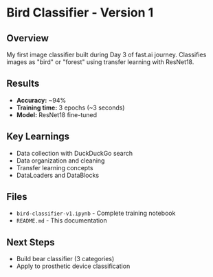 # Bird Classifier - Version 1

## Overview
My first image classifier built during Day 3 of fast.ai journey. Classifies images as "bird" or "forest" using transfer learning with ResNet18.

## Results
- **Accuracy:** ~94%
- **Training time:** 3 epochs (~3 seconds)
- **Model:** ResNet18 fine-tuned

## Key Learnings
- Data collection with DuckDuckGo search
- Data organization and cleaning
- Transfer learning concepts
- DataLoaders and DataBlocks

## Files
- `bird-classifier-v1.ipynb` - Complete training notebook
- `README.md` - This documentation

## Next Steps
- Build bear classifier (3 categories)
- Apply to prosthetic device classification

